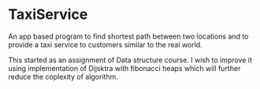 # TaxiService
An app based program to find shortest path between two locations and to provide a taxi service to customers similar to the real world.

This started as an assignment of Data structure course. I wish to improve it using implementation of Dijsktra with fibonacci heaps which will 
further reduce the coplexity of algorithm.
